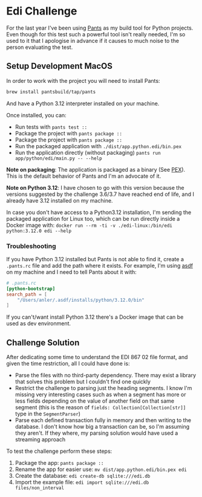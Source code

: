 # Edi Challenge

For the last year I've been using [Pants](https://pantsbuild.org) as my build tool for Python projects. Even though for this test such a powerful tool isn't really needed, I'm so used to it that I apologise in advance if it causes to much noise to the person evaluating the test.

## Setup Development MacOS

In order to work with the project you will need to install Pants:

```sh
brew install pantsbuild/tap/pants
```

And have a Python 3.12 interpreter installed on your machine.

Once installed, you can:

- Run tests with `pants test ::`
- Package the project with `pants package ::`
- Package the project with `pants package ::`
- Run the packaged application with `./dist/app.python.edi/bin.pex`
- Run the application directly (without packaging) `pants run app/python/edi/main.py -- --help`

**Note on packaging**: The application is packaged as a binary (See [PEX](https://pex.readthedocs.io/en/v2.1.153/whatispex.html)). This is the default behavior of Pants and I'm an advocate of it.

**Note on Python 3.12**: I have chosen to go with this version because the versions suggested by the challenge 3.6/3.7 have reached end of life, and I already have 3.12 installed on my machine.

In case you don't have access to a Python3.12 installation, I'm sending the packaged application for Linux too, which can be run directly inside a Docker image with: `docker run --rm -ti -v ./edi-linux:/bin/edi python:3.12.0 edi --help`

### Troubleshooting

If you have Python 3.12 installed but Pants is not able to find it, create a `.pants.rc` file and add the path where it exists. For example, I'm using [asdf](https://asdf-vm.com) on my machine and I need to tell Pants about it with:

```toml
# .pants.rc
[python-bootstrap]
search_path = [
    "/Users/anler/.asdf/installs/python/3.12.0/bin"
]
```

If you can't/want install Python 3.12 there's a Docker image that can be used as dev environment.

## Challenge Solution

After dedicating some time to understand the EDI 867 02 file format, and given the time restriction, all I could have done is:

- Parse the files with no third-party dependency. There may exist a library that solves this problem but I couldn't find one quickly
- Restrict the challenge to parsing just the heading segments. I know I'm missing very interesting cases such as when a segment has more or less fields depending on the value of another field on that same segment (this is the reason of `fields: Collection[Collection[str]]` type in the `SegmentParser`)
- Parse each defined transaction fully in memory and then writing to the database. I don't know how big a transaction can be, so I'm assuming they aren't. If they where, my parsing solution would have used a streaming approach

To test the challenge perform these steps:

1. Package the app: `pants package ::`
1. Rename the app for easier use: `mv dist/app.python.edi/bin.pex edi`
1. Create the database: `edi create-db sqlite:///edi.db`
1. Import the example file: `edi import sqlite:///edi.db files/non_interval`
